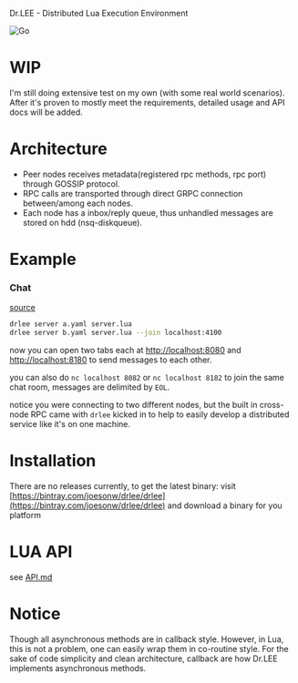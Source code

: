 Dr.LEE - Distributed Lua Execution Environment

![Go](https://github.com/joesonw/drlee/workflows/Go/badge.svg)

# WIP
I'm still doing extensive test on my own (with some real world scenarios). After it's proven to mostly meet the requirements, detailed usage and API docs will be added.

# Architecture

 * Peer nodes receives metadata(registered rpc methods, rpc port) through GOSSIP protocol.
 * RPC calls are transported through direct GRPC connection between/among each nodes.
 * Each node has a inbox/reply queue, thus unhandled messages are stored on hdd (nsq-diskqueue).
 
# Example

### Chat
[source](https://github.com/joesonw/drlee/tree/master/example/chat)
```bash
drlee server a.yaml server.lua
drlee server b.yaml server.lua --join localhost:4100
```
now you can open two tabs each at [http://localhost:8080](http://localhost:8080) and [http://localhost:8180](http://localhost:8180) to send messages to each other.

you can also do `nc localhost 8082` or `nc localhost 8182` to join the same chat room, messages are delimited by `EOL`.

notice you were connecting to two different nodes, but the built in cross-node RPC came with `drlee` kicked in to help to easily develop a distributed service like it's on one machine. 


# Installation
There are no releases currently, to get the latest binary: visit [https://bintray.com/joesonw/drlee/drlee](https://bintray.com/joesonw/drlee/drlee) and download a binary for you platform

# LUA API
see [API.md](https://github.com/joesonw/drlee/tree/master/API.md)

# Notice
Though all asynchronous methods are in callback style.
However, in Lua, this is not a problem, one can easily wrap them in co-routine style.
For the sake of code simplicity and clean architecture, callback are how Dr.LEE implements asynchronous methods.
